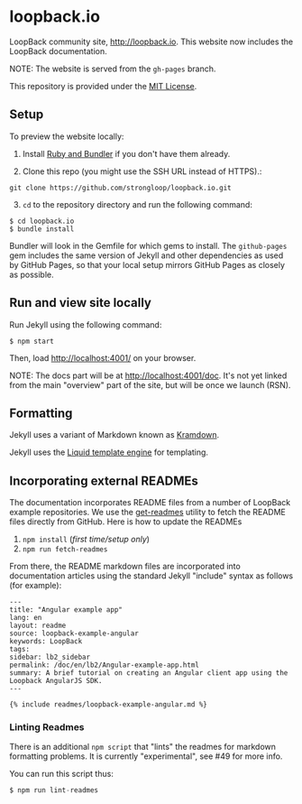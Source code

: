 # loopback.io

LoopBack community site, http://loopback.io.  This website now includes the LoopBack documentation.

NOTE: The website is served from the `gh-pages` branch.

This repository is provided under the [MIT License](LICENSE).

##  Setup

To preview the website locally:

1. Install [Ruby and Bundler](https://help.github.com/articles/setting-up-your-pages-site-locally-with-jekyll/) if you don't have them already.

2. Clone this repo (you might use the SSH URL instead of HTTPS).:
```
git clone https://github.com/strongloop/loopback.io.git
```
3. `cd` to the repository directory and run the following command:
```
$ cd loopback.io
$ bundle install
```

Bundler will look in the Gemfile for which gems to install. The `github-pages` gem includes the same version of Jekyll and other dependencies as used by GitHub Pages, so that your local setup mirrors GitHub Pages as closely as possible.

## Run and view site locally

Run Jekyll using the following command:

```
$ npm start
```

Then, load [http://localhost:4001/](http://localhost:4001/) on your browser.

NOTE:  The docs part will be at [http://localhost:4001/doc](http://localhost:4001/doc).  It's not yet linked from the main "overview" part of the site, but will be once we launch (RSN).

## Formatting

Jekyll uses a variant of Markdown known as [Kramdown](http://kramdown.gettalong.org/quickref.html).

Jekyll uses the [Liquid template engine](http://liquidmarkup.org/) for templating.

## Incorporating external READMEs

The documentation incorporates README files from a number of LoopBack example repositories.
We use the [get-readmes](https://github.com/strongloop/get-readmes) utility to fetch
the README files directly from GitHub.  Here is how to update the READMEs

1. `npm install` (*first time/setup only*)
2. `npm run fetch-readmes`

From there, the README markdown files are incorporated into documentation articles
using the standard Jekyll "include" syntax as follows (for example):

```
---
title: "Angular example app"
lang: en
layout: readme
source: loopback-example-angular
keywords: LoopBack
tags:
sidebar: lb2_sidebar
permalink: /doc/en/lb2/Angular-example-app.html
summary: A brief tutorial on creating an Angular client app using the Loopback AngularJS SDK.
---

{% include readmes/loopback-example-angular.md %}
```

### Linting Readmes

There is an additional `npm script` that "lints" the readmes for markdown formatting problems. It is currently "experimental", see #49 for more info.

You can run this script thus:

```js
$ npm run lint-readmes
```
